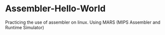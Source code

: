 # Assembler-Hello-World
Practicing the use of assembler on linux.
Using MARS (MIPS Assembler and Runtime Simulator)
